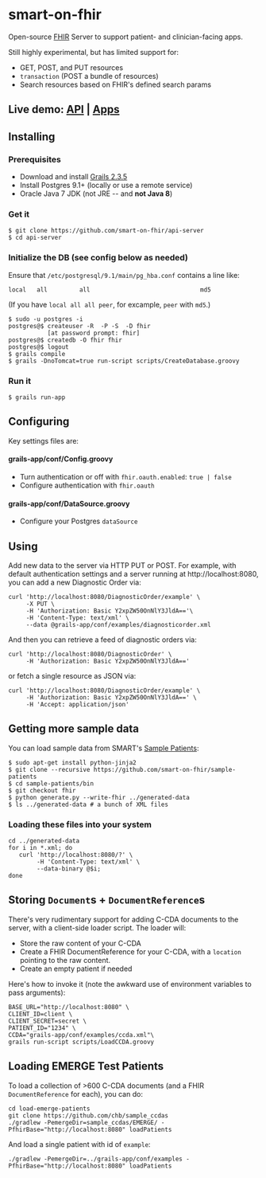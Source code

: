 smart-on-fhir
=============


Open-source [FHIR](http://hl7.org/implement/standards/fhir/) Server to support patient- and clinician-facing apps.

Still highly experimental, but has limited support for:

 * GET, POST, and PUT resources
 * `transaction` (POST a bundle of resources)
 * Search resources based on FHIR's defined search params

## Live demo: [API](https://fhir-api.smartplatforms.org) | [Apps](https://fhir.smartplatforms.org)

## Installing

### Prerequisites
* Download and install [Grails 2.3.5](http://grails.org/download)
* Install Postgres 9.1+ (locally or use a remote service)
* Oracle Java 7 JDK (not JRE -- and **not Java 8**)

###  Get it
```
$ git clone https://github.com/smart-on-fhir/api-server
$ cd api-server
```

### Initialize the DB (see config below as needed)
Ensure that `/etc/postgresql/9.1/main/pg_hba.conf` contains a line like:

```
local   all         all                               md5
```
(If you have `local all all peer`, for excample, `peer` with `md5`.)



```
$ sudo -u postgres -i
postgres@$ createuser -R  -P -S  -D fhir
           [at password prompt: fhir]
postgres@$ createdb -O fhir fhir
postgres@$ logout
$ grails compile
$ grails -DnoTomcat=true run-script scripts/CreateDatabase.groovy
```

### Run it
```
$ grails run-app
```

## Configuring
Key settings files are:

#### grails-app/conf/Config.groovy
* Turn authentication or off with `fhir.oauth.enabled`: `true | false`
* Configure authentication with `fhir.oauth`

#### grails-app/conf/DataSource.groovy
* Configure your Postgres `dataSource`

## Using
Add new data to the server via HTTP PUT or POST.  For example, with default
authentication settings and a server running at http://localhost:8080, you can add a new Diagnostic Order via:

```
curl 'http://localhost:8080/DiagnosticOrder/example' \
     -X PUT \
     -H 'Authorization: Basic Y2xpZW50OnNlY3JldA=='\
     -H 'Content-Type: text/xml' \
     --data @grails-app/conf/examples/diagnosticorder.xml
```

And then you can retrieve a feed of diagnostic orders via:

```
curl 'http://localhost:8080/DiagnosticOrder' \
     -H 'Authorization: Basic Y2xpZW50OnNlY3JldA=='
```

or fetch a single resource as JSON via:

```
curl 'http://localhost:8080/DiagnosticOrder/example' \
     -H 'Authorization: Basic Y2xpZW50OnNlY3JldA==' \
     -H 'Accept: application/json'
```

## Getting more sample data
You can load sample data from SMART's [Sample Patients](https://github.com/chb/smart_sample_patients/tree/fhir):

```
$ sudo apt-get install python-jinja2
$ git clone --recursive https://github.com/smart-on-fhir/sample-patients
$ cd sample-patients/bin
$ git checkout fhir
$ python generate.py --write-fhir ../generated-data
$ ls ../generated-data # a bunch of XML files
```

### Loading these files into your system

```
cd ../generated-data
for i in *.xml; do 
   curl 'http://localhost:8080/?' \
        -H 'Content-Type: text/xml' \
        --data-binary @$i; 
done
```

## Storing `Document`s + `DocumentReference`s
There's very rudimentary support for adding C-CDA documents to the server,
with a client-side loader script. The loader will:
 
 * Store the raw content of your C-CDA
 * Create a FHIR DocumentReference for your C-CDA, with a `location` pointing to the raw content.
 * Create an empty patient if needed

Here's how to invoke it (note the awkward use of environment variables to pass arguments):

```
BASE_URL="http://localhost:8080" \
CLIENT_ID=client \
CLIENT_SECRET=secret \
PATIENT_ID="1234" \
CCDA="grails-app/conf/examples/ccda.xml"\
grails run-script scripts/LoadCCDA.groovy
```


## Loading EMERGE Test Patients

To load a collection of >600 C-CDA documents (and a FHIR `DocumentReference` for each), you can do:

```
cd load-emerge-patients
git clone https://github.com/chb/sample_ccdas
./gradlew -PemergeDir=sample_ccdas/EMERGE/ -PfhirBase="http://localhost:8080" loadPatients

```

And load a single patient with id of `example`:
```
./gradlew -PemergeDir=../grails-app/conf/examples -PfhirBase="http://localhost:8080" loadPatients
```


